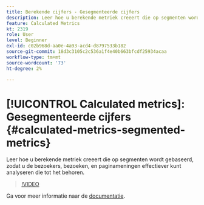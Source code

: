 ```yaml
---
title: Berekende cijfers - Gesegmenteerde cijfers
description: Leer hoe u berekende metriek creeert die op segmenten wordt gebaseerd, zodat u de bezoekers, bezoeken, en paginameningen effectiever kunt analyseren die tot het behoren.
feature: Calculated Metrics
kt: 2319
role: User
level: Beginner
exl-id: c02b968d-aa0e-4a93-acd4-d8797533b182
source-git-commit: 18d3c3105c2c536a1f4e40b663bfcdf25934acaa
workflow-type: tm+mt
source-wordcount: '73'
ht-degree: 2%

---
```


# [!UICONTROL Calculated metrics]: Gesegmenteerde cijfers {#calculated-metrics-segmented-metrics}

Leer hoe u berekende metriek creeert die op segmenten wordt gebaseerd, zodat u de bezoekers, bezoeken, en paginameningen effectiever kunt analyseren die tot het behoren.

>[!VIDEO](https://video.tv.adobe.com/v/25409/?quality=12&learn=on)

Ga voor meer informatie naar de [documentatie](https://experienceleague.adobe.com/docs/analytics/components/calculated-metrics/calcmetric-workflow/metrics-with-segments.html).
